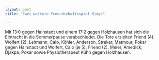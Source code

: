 ```yaml
---
layout: post
title: "Zwei weitere Freundschaftsspiel-Siege"

---
```


Mit 13:0 gegen Hainstadt und einem 17:2 gegen Holzhausen hat sich die Eintracht in die Sommerpause verabschiedet. Die Tore erzielten Friend (4), Wolfert (2), Lehmann, Caio, Köhler, Anderson, Streker, Matmour, Pokar gegen Hainstadt und Wolfert, Caio (je 5), Friend (2), Meier, Amedick, Djakpa, Pokar sowie Physiotherapeut Kühn gegen Holzhausen.



